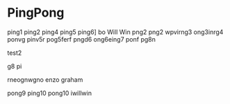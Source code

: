 # PingPong
ping1
ping2
ping4
ping5
ping6]
bo Will Win
png2
png2
wpvirng3
ong3inrg4
ponvg
pinv5r
pog5ferf
pngd6
ong6eing7
ponf
pg8n

test2

g8
pi

rneognwgno
enzo graham


pong9
ping10
pong10
iwillwin
